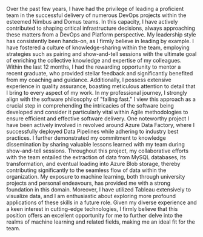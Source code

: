 Over the past few years, I have had the privilege of leading a proficient team in the successful delivery of numerous DevOps projects within the esteemed Nimbus and Domus teams. In this capacity, I have actively contributed to shaping critical infrastructure decisions, always approaching these matters from a DevOps and Platform perspective. My leadership style has consistently been hands-on, as I firmly believe in leading by example. I have fostered a culture of knowledge-sharing within the team, employing strategies such as pairing and show-and-tell sessions with the ultimate goal of enriching the collective knowledge and expertise of my colleagues.
Within the last 12 months, I had the rewarding opportunity to mentor a recent graduate, who provided stellar feedback and significantly benefited from my coaching and guidance. Additionally, I possess extensive experience in quality assurance, boasting meticulous attention to detail that I bring to every aspect of my work.
In my professional journey, I strongly align with the software philosophy of "failing fast." I view this approach as a crucial step in comprehending the intricacies of the software being developed and consider it particularly vital within Agile methodologies to ensure efficient and effective software delivery.
One noteworthy project I have been actively involved in revolved around Azure Data Factory, where I successfully deployed Data Pipelines while adhering to industry best practices. I further demonstrated my commitment to knowledge dissemination by sharing valuable lessons learned with my team during show-and-tell sessions. Throughout this project, my collaborative efforts with the team entailed the extraction of data from MySQL databases, its transformation, and eventual loading into Azure Blob storage, thereby contributing significantly to the seamless flow of data within the organization.
My exposure to machine learning, both through university projects and personal endeavours, has provided me with a strong foundation in this domain. Moreover, I have utilized Tableau extensively to visualize data, and I am enthusiastic about exploring more profound applications of these skills in a future role.
Given my diverse experience and a keen interest in cutting-edge technologies, I firmly believe that this position offers an excellent opportunity for me to further delve into the realms of machine learning and related fields, making me an ideal fit for the team.